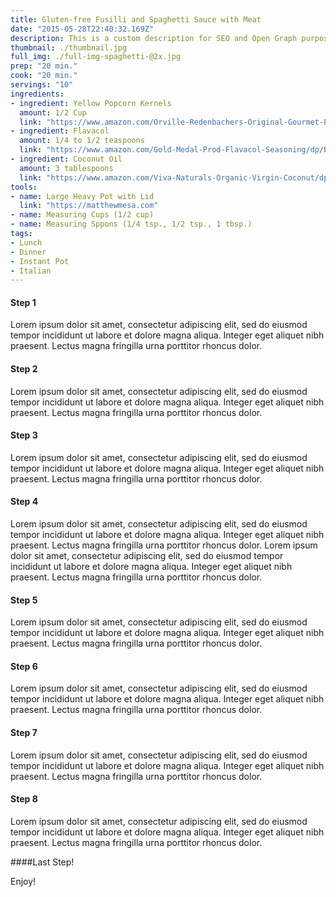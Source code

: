 ```yaml
---
title: Gluten-free Fusilli and Spaghetti Sauce with Meat
date: "2015-05-28T22:40:32.169Z"
description: This is a custom description for SEO and Open Graph purposes, rather than the default generated excerpt. Simply add a description field to the frontmatter.
thumbnail: ./thumbnail.jpg
full_img: ./full-img-spaghetti-@2x.jpg
prep: "20 min."
cook: "20 min."
servings: "10"
ingredients:
- ingredient: Yellow Popcorn Kernels
  amount: 1/2 Cup
  link: "https://www.amazon.com/Orville-Redenbachers-Original-Gourmet-Popcorn/dp/B000RPYX4W/"
- ingredient: Flavacol
  amount: 1/4 to 1/2 teaspoons
  link: "https://www.amazon.com/Gold-Medal-Prod-Flavacol-Seasoning/dp/B004W8LT10"
- ingredient: Coconut Oil
  amount: 3 tablespoons
  link: "https://www.amazon.com/Viva-Naturals-Organic-Virgin-Coconut/dp/B00DS842HS/"
tools:
- name: Large Heavy Pot with Lid
  link: "https://matthewmesa.com"
- name: Measuring Cups (1/2 cup)
- name: Measuring Sppons (1/4 tsp., 1/2 tsp., 1 tbsp.)
tags:
- Lunch
- Dinner
- Instant Pot
- Italian
---
```


#### Step 1
Lorem ipsum dolor sit amet, consectetur adipiscing elit, sed do eiusmod tempor incididunt ut labore et dolore magna aliqua. Integer eget aliquet nibh praesent. Lectus magna fringilla urna porttitor rhoncus dolor.

#### Step 2

Lorem ipsum dolor sit amet, consectetur adipiscing elit, sed do eiusmod tempor incididunt ut labore et dolore magna aliqua. Integer eget aliquet nibh praesent. Lectus magna fringilla urna porttitor rhoncus dolor.

#### Step 3

Lorem ipsum dolor sit amet, consectetur adipiscing elit, sed do eiusmod tempor incididunt ut labore et dolore magna aliqua. Integer eget aliquet nibh praesent. Lectus magna fringilla urna porttitor rhoncus dolor.

#### Step 4

Lorem ipsum dolor sit amet, consectetur adipiscing elit, sed do eiusmod tempor incididunt ut labore et dolore magna aliqua. Integer eget aliquet nibh praesent. Lectus magna fringilla urna porttitor rhoncus dolor. Lorem ipsum dolor sit amet, consectetur adipiscing elit, sed do eiusmod tempor incididunt ut labore et dolore magna aliqua. Integer eget aliquet nibh praesent. Lectus magna fringilla urna porttitor rhoncus dolor.

#### Step 5

Lorem ipsum dolor sit amet, consectetur adipiscing elit, sed do eiusmod tempor incididunt ut labore et dolore magna aliqua. Integer eget aliquet nibh praesent. Lectus magna fringilla urna porttitor rhoncus dolor.

#### Step 6

Lorem ipsum dolor sit amet, consectetur adipiscing elit, sed do eiusmod tempor incididunt ut labore et dolore magna aliqua. Integer eget aliquet nibh praesent. Lectus magna fringilla urna porttitor rhoncus dolor.

#### Step 7

Lorem ipsum dolor sit amet, consectetur adipiscing elit, sed do eiusmod tempor incididunt ut labore et dolore magna aliqua. Integer eget aliquet nibh praesent. Lectus magna fringilla urna porttitor rhoncus dolor.

#### Step 8

Lorem ipsum dolor sit amet, consectetur adipiscing elit, sed do eiusmod tempor incididunt ut labore et dolore magna aliqua. Integer eget aliquet nibh praesent. Lectus magna fringilla urna porttitor rhoncus dolor.

####Last Step!

Enjoy!
